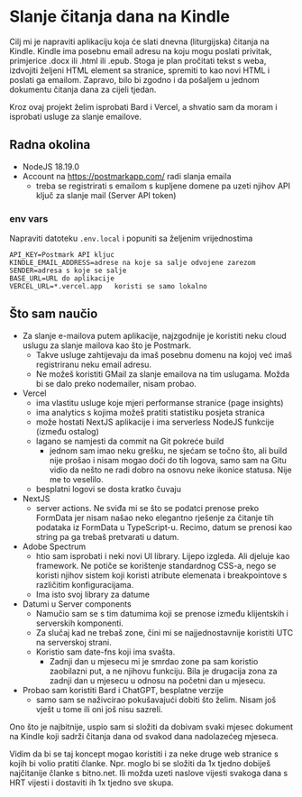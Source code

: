 # Slanje čitanja dana na Kindle


Cilj mi je napraviti aplikaciju koja će slati dnevna (liturgijska) čitanja na Kindle.
Kindle ima posebnu email adresu na koju mogu poslati privitak, primjerice .docx ili .html ili .epub.
Stoga je plan pročitati tekst s weba, izdvojiti željeni HTML element sa stranice, spremiti to kao novi HTML i poslati ga emailom.
Zapravo, bilo bi zgodno i da pošaljem u jednom dokumentu čitanja dana za cijeli tjedan.

Kroz ovaj projekt želim isprobati Bard i Vercel, a shvatio sam da moram i isprobati usluge za slanje emailove.

## Radna okolina

* NodeJS 18.19.0
* Account na https://postmarkapp.com/ radi slanja emaila
  * treba se registrirati s emailom s kupljene domene pa uzeti njihov API ključ za slanje mail (Server API token)

### env vars

Napraviti datoteku `.env.local` i popuniti sa željenim vrijednostima

```
API_KEY=Postmark API kljuc
KINDLE_EMAIL_ADDRESS=adrese na koje sa salje odvojene zarezom 
SENDER=adresa s koje se salje
BASE_URL=URL do aplikacije
VERCEL_URL=*.vercel.app   koristi se samo lokalno
```

## Što sam naučio

* Za slanje e-mailova putem aplikacije, najzgodnije je koristiti neku cloud uslugu za slanje mailova kao što je Postmark.
  * Takve usluge zahtijevaju da imaš posebnu domenu na kojoj već imaš registriranu neku email adresu.
  * Ne možeš koristiti GMail za slanje emailova na tim uslugama. Možda bi se dalo preko nodemailer, nisam probao. 
* Vercel
  * ima vlastitu usluge koje mjeri performanse stranice (page insights)
  * ima analytics s kojima možeš pratiti statistiku posjeta stranica
  * može hostati NextJS aplikacije i ima serverless NodeJS funkcije (između ostalog)
  * lagano se namjesti da commit na Git pokreće build
    * jednom sam imao neku grešku, ne sjećam se točno što, ali build nije prošao i nisam mogao doći do tih logova, 
        samo sam na Gitu vidio da nešto ne radi dobro na osnovu neke ikonice statusa. Nije me to veselilo. 
  * besplatni logovi se dosta kratko čuvaju
* NextJS
  * server actions. Ne sviđa mi se što se podatci prenose preko FormData jer nisam našao neko elegantno rješenje za
    čitanje tih podataka iz FormData u TypeScript-u. Recimo, datum se prenosi kao string pa ga trebaš pretvarati u datum.
* Adobe Spectrum
  * htio sam isprobati i neki novi UI library. Lijepo izgleda. Ali djeluje kao framework. 
    Ne potiče se korištenje standardnog CSS-a, nego se koristi njihov sistem koji koristi atribute elemenata
    i breakpointove s različitim konfiguracijama.
  * Ima isto svoj library za datume
* Datumi u Server components
  * Namučio sam se s tim datumima koji se prenose između klijentskih i serverskih komponenti.
  * Za slučaj kad ne trebaš zone, čini mi se najjednostavnije koristiti UTC na serverskoj strani.
  * Koristio sam date-fns koji ima svašta.
    * Zadnji dan u mjesecu mi je smrdao zone pa sam koristio zaobilazni put, a ne njihovu funkciju.
      Bila je drugacija zona za zadnji dan u mjesecu u odnosu na početni dan u mjesecu.
* Probao sam koristiti Bard i ChatGPT, besplatne verzije
  * samo sam se naživcirao pokušavajući dobiti što želim. Nisam još vješt u tome ili oni još nisu sazreli.

Ono što je najbitnije, uspio sam si složiti da dobivam svaki mjesec dokument na Kindle koji sadrži čitanja dana
od svakod dana nadolazećeg mjeseca. 

Vidim da bi se taj koncept mogao koristiti i za neke druge web stranice s kojih bi volio pratiti članke.
Npr. moglo bi se složiti da 1x tjedno dobiješ najčitanije članke s bitno.net.
Ili možda uzeti naslove vijesti svakoga dana s HRT vijesti i dostaviti ih 1x tjedno sve skupa.
